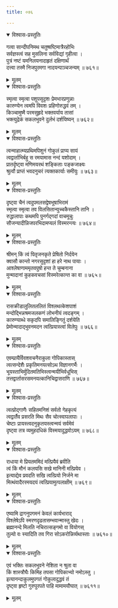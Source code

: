 ```yaml
---
title: ०७६

---
```

<div class="audioEmbed"  caption="सीतालक्ष्मी-वाचनम्" src="https://archive.org/download/nArAyaNIyam-shlokawise-audio/076/076_01.mp3"></div>
<details open><summary>विश्वास-प्रस्तुतिः</summary>

गत्वा सान्दीपनिमथ चतुष्षष्टिमात्रैरहोभिः  
सर्वज्ञस्त्वं सह मुसलिना सर्वविद्यां गृहीत्वा ।  
पुत्रं नष्टं यमनिलयनादाहृतं दक्षिणार्थं  
दत्त्वा तस्मै निजपुरमगा नादयन्पाञ्चजन्यम् ॥ ७६१॥
</details>
<details><summary>मूलम्</summary>

गत्वा सान्दीपनिमथ चतुष्षष्टिमात्रैरहोभिः  
सर्वज्ञस्त्वं सह मुसलिना सर्वविद्यां गृहीत्वा ।  
पुत्रं नष्टं यमनिलयनादाहृतं दक्षिणार्थं  
दत्त्वा तस्मै निजपुरमगा नादयन्पाञ्चजन्यम् ॥ ७६१॥
</details>



<div class="audioEmbed"  caption="सीतालक्ष्मी-वाचनम्" src="https://archive.org/download/nArAyaNIyam-shlokawise-audio/076/076_02.mp3"></div>
<details open><summary>विश्वास-प्रस्तुतिः</summary>

स्मृत्वा स्मृत्वा पशुपसुदृशः प्रेमभारप्रणुन्नाः  
कारुण्येन त्वमपि विवशः प्रहिणोरुद्धवं तम् ।  
किञ्चामुष्मै परमसुहृदे भक्तवर्याय तासां  
भक्त्युद्रेकं सकलभुवने दुर्लभं दर्शयिष्यन् ॥ ७६२॥
</details>
<details><summary>मूलम्</summary>

स्मृत्वा स्मृत्वा पशुपसुदृशः प्रेमभारप्रणुन्नाः  
कारुण्येन त्वमपि विवशः प्रहिणोरुद्धवं तम् ।  
किञ्चामुष्मै परमसुहृदे भक्तवर्याय तासां  
भक्त्युद्रेकं सकलभुवने दुर्लभं दर्शयिष्यन् ॥ ७६२॥
</details>



<div class="audioEmbed"  caption="सीतालक्ष्मी-वाचनम्" src="https://archive.org/download/nArAyaNIyam-shlokawise-audio/076/076_03.mp3"></div>
<details open><summary>विश्वास-प्रस्तुतिः</summary>

त्वन्माहात्म्यप्रथिमपिशुनं गोकुलं प्राप्य सायं  
त्वद्वार्ताभिर्बहु स रमयामास नन्दं यशोदाम् ।  
प्रातर्दृष्ट्वा मणिमयरथं शङ्किताः पङ्कजाक्ष्यः  
श्रुत्वौ प्राप्तं भवदनुचरं त्यक्तकार्याः समीयुः ॥ ७६३॥
</details>
<details><summary>मूलम्</summary>

त्वन्माहात्म्यप्रथिमपिशुनं गोकुलं प्राप्य सायं  
त्वद्वार्ताभिर्बहु स रमयामास नन्दं यशोदाम् ।  
प्रातर्दृष्ट्वा मणिमयरथं शङ्किताः पङ्कजाक्ष्यः  
श्रुत्वौ प्राप्तं भवदनुचरं त्यक्तकार्याः समीयुः ॥ ७६३॥
</details>



<div class="audioEmbed"  caption="सीतालक्ष्मी-वाचनम्" src="https://archive.org/download/nArAyaNIyam-shlokawise-audio/076/076_04.mp3"></div>
<details open><summary>विश्वास-प्रस्तुतिः</summary>

दृष्ट्वा चैनं त्वदुपमलसद्वेषभूषाभिरामं  
स्मृत्वा स्मृत्वा तव विलसितान्युच्चकैस्तानि तानि ।  
रुद्धालापाः कथमपि पुनर्गद्गदां वाचमूचुः  
सौजन्यादीन्निजपरभिदामप्यलं विस्मरन्त्यः ॥ ७६४॥
</details>
<details><summary>मूलम्</summary>

दृष्ट्वा चैनं त्वदुपमलसद्वेषभूषाभिरामं  
स्मृत्वा स्मृत्वा तव विलसितान्युच्चकैस्तानि तानि ।  
रुद्धालापाः कथमपि पुनर्गद्गदां वाचमूचुः  
सौजन्यादीन्निजपरभिदामप्यलं विस्मरन्त्यः ॥ ७६४॥
</details>



<div class="audioEmbed"  caption="सीतालक्ष्मी-वाचनम्" src="https://archive.org/download/nArAyaNIyam-shlokawise-audio/076/076_05.mp3"></div>
<details open><summary>विश्वास-प्रस्तुतिः</summary>

श्रीमन् किं त्वं पितृजनकृते प्रेषितो निर्दयेन  
क्वासौ कान्तो नगरसुदृशां हा हरे नाथ पायाः ।  
आश्लेषाणाममृतवपुषो हन्त ते चुम्बनाना  
मुन्मादानां कुहकवचसां विस्मरेत्कान्त का वा ॥ ७६५॥
</details>
<details><summary>मूलम्</summary>

श्रीमन् किं त्वं पितृजनकृते प्रेषितो निर्दयेन  
क्वासौ कान्तो नगरसुदृशां हा हरे नाथ पायाः ।  
आश्लेषाणाममृतवपुषो हन्त ते चुम्बनाना  
मुन्मादानां कुहकवचसां विस्मरेत्कान्त का वा ॥ ७६५॥
</details>



<div class="audioEmbed"  caption="सीतालक्ष्मी-वाचनम्" src="https://archive.org/download/nArAyaNIyam-shlokawise-audio/076/076_06.mp3"></div>
<details open><summary>विश्वास-प्रस्तुतिः</summary>

रासक्रीडालुलितललितं विश्लथत्केशपाशं  
मन्दोद्भिन्नश्रमजलकणं लोभनीयं त्वदङ्गम् ।  
कारुण्याब्धे सकृदपि समालिङ्गितुं दर्शयेति  
प्रेमोन्मादाद्भुवनमदन त्वत्प्रियास्त्वां विलेपुः ॥ ७६६॥
</details>
<details><summary>मूलम्</summary>

रासक्रीडालुलितललितं विश्लथत्केशपाशं  
मन्दोद्भिन्नश्रमजलकणं लोभनीयं त्वदङ्गम् ।  
कारुण्याब्धे सकृदपि समालिङ्गितुं दर्शयेति  
प्रेमोन्मादाद्भुवनमदन त्वत्प्रियास्त्वां विलेपुः ॥ ७६६॥
</details>



<div class="audioEmbed"  caption="सीतालक्ष्मी-वाचनम्" src="https://archive.org/download/nArAyaNIyam-shlokawise-audio/076/076_07.mp3"></div>
<details open><summary>विश्वास-प्रस्तुतिः</summary>

एवम्प्रायैर्विवशवचनैराकुला गोपिकास्तास्  
त्वत्सन्देशैः प्रकृतिमनयत्सोऽथ विज्ञानगर्भैः ।  
भूयस्ताभिर्मुदितमतिभिस्त्वन्मयीभिर्वधूभिस्  
तत्तद्वार्तासरसमनयत्कानिचिद्वासराणि ॥ ७६७॥
</details>
<details><summary>मूलम्</summary>

एवम्प्रायैर्विवशवचनैराकुला गोपिकास्तास्  
त्वत्सन्देशैः प्रकृतिमनयत्सोऽथ विज्ञानगर्भैः ।  
भूयस्ताभिर्मुदितमतिभिस्त्वन्मयीभिर्वधूभिस्  
तत्तद्वार्तासरसमनयत्कानिचिद्वासराणि ॥ ७६७॥
</details>



<div class="audioEmbed"  caption="सीतालक्ष्मी-वाचनम्" src="https://archive.org/download/nArAyaNIyam-shlokawise-audio/076/076_08.mp3"></div>
<details open><summary>विश्वास-प्रस्तुतिः</summary>

त्वत्प्रोद्गाणैः सहितमनिशं सर्वतो गेहकृत्यं  
त्वद्वार्तैव प्रसरति मिथः सैव चोत्स्वापलापाः ।  
चेष्टाः प्रायस्त्वदनुकृतयस्त्वन्मयं सर्वमेवं  
दृष्ट्वा तत्र व्यमुहदधिकं विस्मयादुद्धवोऽयम् ॥ ७६८॥
</details>
<details><summary>मूलम्</summary>

त्वत्प्रोद्गाणैः सहितमनिशं सर्वतो गेहकृत्यं  
त्वद्वार्तैव प्रसरति मिथः सैव चोत्स्वापलापाः ।  
चेष्टाः प्रायस्त्वदनुकृतयस्त्वन्मयं सर्वमेवं  
दृष्ट्वा तत्र व्यमुहदधिकं विस्मयादुद्धवोऽयम् ॥ ७६८॥
</details>



<div class="audioEmbed"  caption="सीतालक्ष्मी-वाचनम्" src="https://archive.org/download/nArAyaNIyam-shlokawise-audio/076/076_09.mp3"></div>
<details open><summary>विश्वास-प्रस्तुतिः</summary>

राधाया मे प्रियतममिदं मत्प्रियैवं ब्रवीति  
त्वं किं मौनं कलयसि सखे मानिनी मत्प्रियेव ।  
इत्याद्येव प्रवदति सखि त्वत्प्रियो निर्जने मा  
मित्थंवादैररमयदयं त्वत्प्रियामुत्पलाक्षीम् ॥ ७६९॥
</details>
<details><summary>मूलम्</summary>

राधाया मे प्रियतममिदं मत्प्रियैवं ब्रवीति  
त्वं किं मौनं कलयसि सखे मानिनी मत्प्रियेव ।  
इत्याद्येव प्रवदति सखि त्वत्प्रियो निर्जने मा  
मित्थंवादैररमयदयं त्वत्प्रियामुत्पलाक्षीम् ॥ ७६९॥
</details>



<div class="audioEmbed"  caption="सीतालक्ष्मी-वाचनम्" src="https://archive.org/download/nArAyaNIyam-shlokawise-audio/076/076_10.mp3"></div>
<details open><summary>विश्वास-प्रस्तुतिः</summary>

एष्यामि द्रागनुपगमनं केवलं कार्यभाराद्  
विश्लेषेऽपि स्मरणदृढतासम्भवान्मास्तु खेदः ।  
ब्रह्मानन्दे मिलति नचिरात्सङ्गमो वा वियोगस्  
तुल्यो वः स्यादिति तव गिरा सोऽकरोन्निर्व्यथास्ताः ॥ ७६१०॥
</details>
<details><summary>मूलम्</summary>

एष्यामि द्रागनुपगमनं केवलं कार्यभाराद्  
विश्लेषेऽपि स्मरणदृढतासम्भवान्मास्तु खेदः ।  
ब्रह्मानन्दे मिलति नचिरात्सङ्गमो वा वियोगस्  
तुल्यो वः स्यादिति तव गिरा सोऽकरोन्निर्व्यथास्ताः ॥ ७६१०॥
</details>



<div class="audioEmbed"  caption="सीतालक्ष्मी-वाचनम्" src="https://archive.org/download/nArAyaNIyam-shlokawise-audio/076/076_11.mp3"></div>
<details open><summary>विश्वास-प्रस्तुतिः</summary>

एवं भक्तिः सकलभुवने नेशिता न श्रुता वा  
किं शास्त्रौघैः किमिह तपसा गोपिकाभ्यो नमोऽस्तु ।  
इत्यानन्दाकुलमुपगतं गोकुलादुद्धवं तं  
दृष्ट्वा हृष्टो गुरुपुरपते पाहि मामामयौघात् ॥ ७६११॥
</details>
<details><summary>मूलम्</summary>

एवं भक्तिः सकलभुवने नेशिता न श्रुता वा  
किं शास्त्रौघैः किमिह तपसा गोपिकाभ्यो नमोऽस्तु ।  
इत्यानन्दाकुलमुपगतं गोकुलादुद्धवं तं  
दृष्ट्वा हृष्टो गुरुपुरपते पाहि मामामयौघात् ॥ ७६११॥
</details>

